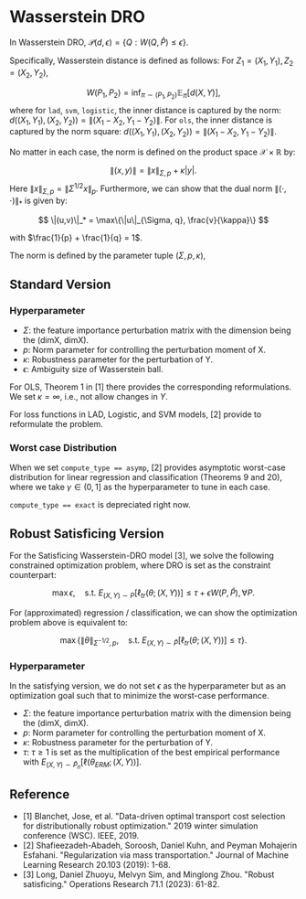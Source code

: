 # Wasserstein DRO
In Wasserstein DRO, 
$\mathcal{P}(d, \epsilon) = \{Q: W(Q, \hat P)\leq \epsilon\}$.

Specifically, Wasserstein distance is defined as follows:
For $Z_1 = (X_1, Y_1), Z_2 = (X_2, Y_2)$, 

$$
W(P_1, P_2) = \inf_{\pi \sim (P_1, P_2)}\mathbb{E}_{\pi}[d(X, Y)],
$$
where for ``lad``, ``svm``, ``logistic``, the inner distance is captured by the norm: $d((X_1, Y_1), (X_2, Y_2)) = \|(X_1 - X_2, Y_1 - Y_2)\|.$
For ``ols``, the inner distance is captured by the norm square: 
$d((X_1, Y_1), (X_2, Y_2)) = \|(X_1 - X_2, Y_1 - Y_2)\|$. 

No matter in each case, the norm is defined on the product space $\mathcal{X} \times \mathbb{R}$ by:

$$
\|(x, y)\| = \|x\|_{\Sigma, p} + \kappa |y|.
$$
Here $\|x\|_{\Sigma, p} = \|\Sigma^{1/2}x\|_p$. Furthermore, we can show that the dual norm $\|(\cdot, \cdot)\|_*$ is given by:

$$
\|(u,v)\|_* = \max\{\|u\|_{\Sigma, q}, \frac{v}{\kappa}\}
$$

with $\frac{1}{p} + \frac{1}{q} = 1$.

The norm is defined by the parameter tuple $(\Sigma, p, \kappa)$,

## Standard Version

### Hyperparameter
* $\Sigma$: the feature importance perturbation matrix with the dimension being the (dimX, dimX).
* $p$: Norm parameter for controlling the perturbation moment of X.
* $\kappa$: Robustness parameter for the perturbation of Y.
* $\epsilon$: Ambiguity size of Wasserstein ball. 

For OLS, Theorem 1 in [1] there provides the corresponding reformulations. We set $\kappa = \infty$, i.e., not allow changes in $Y$. 

For loss functions in LAD, Logistic, and SVM models, [2] provide to reformulate the problem.

### Worst case Distribution
When we set ``compute_type == asymp``, [2] provides asymptotic worst-case distribution for linear regression and classification (Theorems 9 and 20), where we take $\gamma \in (0, 1]$ as the hyperparameter to tune in each case.

``compute_type == exact`` is depreciated right now.

## Robust Satisficing Version

For the Satisficing Wasserstein-DRO model [3], we solve the following constrained optimization problem, where DRO is set as the constraint counterpart:

$$
\max {\epsilon,\quad \text{s.t.}~E_{(X,Y) \sim P}[\ell_{tr}(\theta;(X, Y))] \leq \tau + \epsilon W(P, \widehat P), \forall P}.
$$

For (approximated) regression / classification, we can show the optimization problem above is equivalent to:

$$
\max \{\|\theta\|_{\Sigma^{-1/2},p},\quad \text{s.t.}~ E_{(X,Y) \sim \widehat P}[\ell_{tr}(\theta;(X, Y))] \leq \tau\}.
$$

### Hyperparameter
In the satisfying version,  we do not set $\epsilon$ as the hyperparameter but as an optimization goal such that to minimize the worst-case performance. 
* $\Sigma$: the feature importance perturbation matrix with the dimension being the (dimX, dimX).
* $p$: Norm parameter for controlling the perturbation moment of X.
* $\kappa$: Robustness parameter for the perturbation of Y.
* $\tau$: $\tau \geq 1$ is set as the multiplication of the best empirical performance with $E_{(X, Y)\sim \hat P_n}[\ell(\theta_{ERM};(X, Y))]$. 



## Reference
* [1] Blanchet, Jose, et al. "Data-driven optimal transport cost selection for distributionally robust optimization." 2019 winter simulation conference (WSC). IEEE, 2019.
* [2] Shafieezadeh-Abadeh, Soroosh, Daniel Kuhn, and Peyman Mohajerin Esfahani. "Regularization via mass transportation." Journal of Machine Learning Research 20.103 (2019): 1-68.
* [3] Long, Daniel Zhuoyu, Melvyn Sim, and Minglong Zhou. "Robust satisficing." Operations Research 71.1 (2023): 61-82.